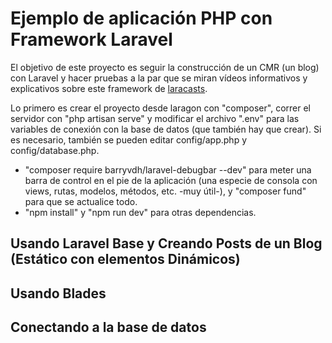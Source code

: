 # Ejemplo de aplicación PHP con Framework Laravel

El objetivo de este proyecto es seguir la construcción de un CMR (un blog) con Laravel y hacer pruebas a la par que se miran vídeos informativos y explicativos sobre este framework de [laracasts](https://laracasts.com/series/laravel-8-from-scratch).

Lo primero es crear el proyecto desde laragon con "composer", correr el servidor con "php artisan serve" y modificar el archivo ".env" para las variables de conexión con la base de datos (que también hay que crear). Si es necesario, también se pueden editar config/app.php y config/database.php.

- "composer require barryvdh/laravel-debugbar --dev" para meter una barra de control en el pie de la aplicación (una especie de consola con views, rutas, modelos, métodos, etc. -muy útil-), y "composer fund" para que se actualice todo.
- "npm install" y "npm run dev" para otras dependencias.

## Usando Laravel Base y Creando Posts de un Blog (Estático con elementos Dinámicos)

## Usando Blades

## Conectando a la base de datos

